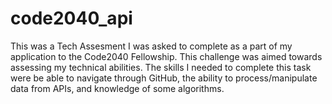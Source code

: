 # code2040_api
This was a Tech Assesment I was asked to complete as a part of my application to the Code2040 Fellowship. This challenge was aimed towards assessing my technical abilities. The skills I needed to complete this task were be able to navigate through GitHub, the ability to process/manipulate data from APIs, and knowledge of some algorithms.
